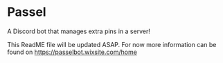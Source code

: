 # Passel
A Discord bot that manages extra pins in a server!

This ReadME file will be updated ASAP. For now more information can be found on https://passelbot.wixsite.com/home
